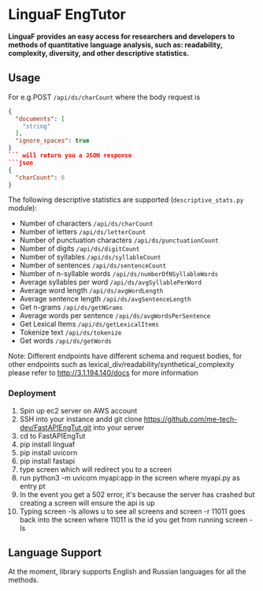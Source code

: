 # LinguaF EngTutor

**LinguaF provides an easy access for researchers and developers to methods of quantitative language analysis, such as: readability, complexity, diversity, and other descriptive statistics.**

## Usage

For e.g.POST `/api/ds/charCount` where the body request is
```json
{
  "documents": [
    "string"
  ],
  "ignore_spaces": true
}
``` will return you a JSON response
```json
{
  "charCount": 6
}
```

The following descriptive statistics are supported (`descriptive_stats.py` module):

* Number of characters `/api/ds/charCount`
* Number of letters `/api/ds/letterCount`
* Number of punctuation characters `/api/ds/punctuationCount`
* Number of digits `/api/ds/digitCount`
* Number of syllables `/api/ds/syllableCount`
* Number of sentences `/api/ds/sentenceCount`
* Number of n-syllable words `/api/ds/numberOfNSyllableWords`
* Average syllables per word `/api/ds/avgSyllablePerWord`
* Average word length `/api/ds/avgWordLength`
* Average sentence length `/api/ds/avgSentenceLength`
* Get n-grams `/api/ds/getNGrams`
* Average words per sentence `/api/ds/avgWordsPerSentence`
* Get Lexical Items `/api/ds/getLexicalItems`
* Tokenize text `/api/ds/tokenize`
* Get words `/api/ds/getWords`
  
Note: Different endpoints have different schema and request bodies, for other endpoints such as lexical_div/readability/synthetical_complexity please refer to http://3.1.194.140/docs for more information


### Deployment
1. Spin up ec2 server on AWS account
2. SSH into your instance andd git clone https://github.com/me-tech-dev/FastAPIEngTut.git into your server
3. cd to FastAPIEngTut
4. pip install linguaf
5. pip install uvicorn
6. pip install fastapi
7. type screen which will redirect you to a screen
8. run python3 -m uvicorn myapi:app in the screen where myapi.py as entry pt
9. In the event you get a 502 error, it's because the server has crashed but creating a screen will ensure the api is up
10. Typing screen -ls allows u to see all screens and screen -r 11011 goes back into the screen where 11011 is the id you get from running screen -ls

## Language Support

At the moment, library supports English and Russian languages for all the methods.

